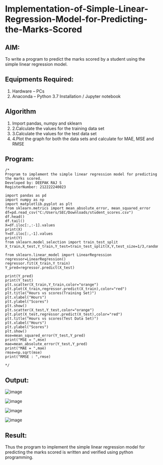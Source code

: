 # Implementation-of-Simple-Linear-Regression-Model-for-Predicting-the-Marks-Scored

## AIM:
To write a program to predict the marks scored by a student using the simple linear regression model.

## Equipments Required:
1. Hardware – PCs
2. Anaconda – Python 3.7 Installation / Jupyter notebook

## Algorithm
1. Import pandas, numpy and sklearn
2. 2.Calculate the values for the training data set
3. 3.Calculate the values for the test data set
4. 4.Plot the graph for both the data sets and calculate for MAE, MSE and RMSE

## Program:
```
/*
Program to implement the simple linear regression model for predicting the marks scored.
Developed by: DEEPAK RAJ S
RegisterNumber: 212222240023

import pandas as pd
import numpy as np
import matplotlib.pyplot as plt
from sklearn.metrics import mean_absolute_error, mean_squared_error
df=pd.read_csv("C:/Users/SEC/Downloads/student_scores.csv")
df.head()
df.tail()
X=df.iloc[:,:-1].values
print(X)
Y=df.iloc[:,-1].values
print(Y)
from sklearn.model_selection import train_test_split
X_train,X_test,Y_train,Y_test=train_test_split(X,Y,test_size=1/3,random_state=0)

from sklearn.linear_model import LinearRegression
regressor=LinearRegression()
regressor.fit(X_train,Y_train)
Y_pred=regressor.predict(X_test)

print(Y_pred)
print(Y_test)
plt.scatter(X_train,Y_train,color="orange")
plt.plot(X_train,regressor.predict(X_train),color="red")
plt.title("Hours vs scores(Training Set)")
plt.xlabel("Hours")
plt.ylabel("Scores")
plt.show()
plt.scatter(X_test,Y_test,color="orange")
plt.plot(X_test,regressor.predict(X_test),color="red")
plt.title("Hours vs scores(Test Data Set)")
plt.xlabel("Hours")
plt.ylabel("Scores")
plt.show()
mse=mean_squared_error(Y_test,Y_pred)
print("MSE = ",mse)
mae=mean_absolute_error(Y_test,Y_pred)
print("MAE = ",mae)
rmse=np.sqrt(mse)
print("RMSE : ",rmse)

*/
```

## Output:
![image](https://github.com/DEEPAK2200233/Implementation-of-Simple-Linear-Regression-Model-for-Predicting-the-Marks-Scored/assets/118707676/cdb652c8-5ce4-4395-afc1-8d8d25368256)

![image](https://github.com/DEEPAK2200233/Implementation-of-Simple-Linear-Regression-Model-for-Predicting-the-Marks-Scored/assets/118707676/c1f1fea0-1955-4681-820c-900f1d22d84f)

![image](https://github.com/DEEPAK2200233/Implementation-of-Simple-Linear-Regression-Model-for-Predicting-the-Marks-Scored/assets/118707676/724ff1eb-4571-4d66-9f8a-f92289e579e6)

![image](https://github.com/DEEPAK2200233/Implementation-of-Simple-Linear-Regression-Model-for-Predicting-the-Marks-Scored/assets/118707676/4ec8381b-e8d7-401d-91b0-325a982123a4)

## Result:
Thus the program to implement the simple linear regression model for predicting the marks scored is written and verified using python programming.
